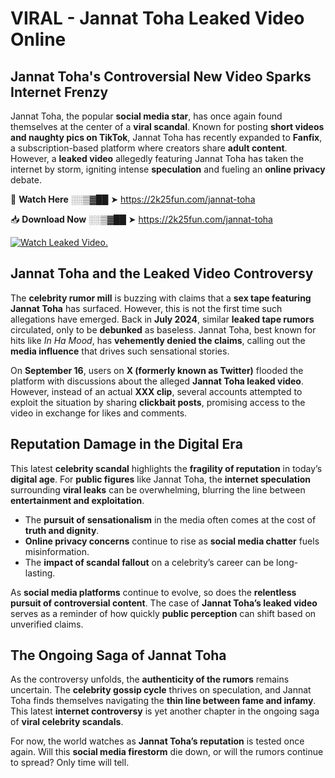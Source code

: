 # VIRAL - Jannat Toha Leaked Video Online

## **Jannat Toha's Controversial New Video Sparks Internet Frenzy**  

Jannat Toha, the popular **social media star**, has once again found themselves at the center of a **viral scandal**. Known for posting **short videos and naughty pics on TikTok**, Jannat Toha has recently expanded to **Fanfix**, a subscription-based platform where creators share **adult content**. However, a **leaked video** allegedly featuring Jannat Toha has taken the internet by storm, igniting intense **speculation** and fueling an **online privacy** debate.  

🔴 **Watch Here** ░░▒▓██ ➤ https://2k25fun.com/jannat-toha  

📥 **Download Now** ░░▒▓██ ➤ https://2k25fun.com/jannat-toha  

[![Watch Leaked Video.](https://miro.medium.com/v2/resize:fit:828/format:webp/1*cilzJN44JGOrTw9NJCrNHA.gif "Watch Leaked Video")](https://2k25fun.com/jannat-toha)

## **Jannat Toha and the Leaked Video Controversy**  

The **celebrity rumor mill** is buzzing with claims that a **sex tape featuring Jannat Toha** has surfaced. However, this is not the first time such allegations have emerged. Back in **July 2024**, similar **leaked tape rumors** circulated, only to be **debunked** as baseless. Jannat Toha, best known for hits like *In Ha Mood*, has **vehemently denied the claims**, calling out the **media influence** that drives such sensational stories.  

On **September 16**, users on **X (formerly known as Twitter)** flooded the platform with discussions about the alleged **Jannat Toha leaked video**. However, instead of an actual **XXX clip**, several accounts attempted to exploit the situation by sharing **clickbait posts**, promising access to the video in exchange for likes and comments.  

## **Reputation Damage in the Digital Era**  

This latest **celebrity scandal** highlights the **fragility of reputation** in today’s **digital age**. For **public figures** like Jannat Toha, the **internet speculation** surrounding **viral leaks** can be overwhelming, blurring the line between **entertainment and exploitation**.  

- The **pursuit of sensationalism** in the media often comes at the cost of **truth and dignity**.  
- **Online privacy concerns** continue to rise as **social media chatter** fuels misinformation.  
- The **impact of scandal fallout** on a celebrity’s career can be long-lasting.  

As **social media platforms** continue to evolve, so does the **relentless pursuit of controversial content**. The case of **Jannat Toha’s leaked video** serves as a reminder of how quickly **public perception** can shift based on unverified claims.  

## **The Ongoing Saga of Jannat Toha**  

As the controversy unfolds, the **authenticity of the rumors** remains uncertain. The **celebrity gossip cycle** thrives on speculation, and Jannat Toha finds themselves navigating the **thin line between fame and infamy**. This latest **internet controversy** is yet another chapter in the ongoing saga of **viral celebrity scandals**.  

For now, the world watches as **Jannat Toha’s reputation** is tested once again. Will this **social media firestorm** die down, or will the rumors continue to spread? Only time will tell.